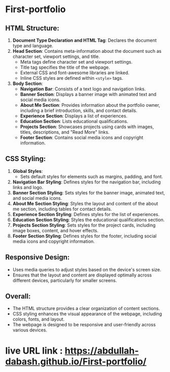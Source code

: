 # First-portfolio
## HTML Structure:
1. **Document Type Declaration and HTML Tag**: Declares the document type and language.
2. **Head Section**: Contains meta-information about the document such as character set, viewport settings, and title.
   - Meta tags define character set and viewport settings.
   - Title tag specifies the title of the webpage.
   - External CSS and font-awesome libraries are linked.
   - Inline CSS styles are defined within `<style>` tags.
3. **Body Section**:
   - **Navigation Bar**: Consists of a text logo and navigation links.
   - **Banner Section**: Displays a banner image with animated text and social media icons.
   - **About Me Section**: Provides information about the portfolio owner, including a brief introduction, skills, and contact details.
   - **Experience Section**: Displays a list of experiences.
   - **Education Section**: Lists educational qualifications.
   - **Projects Section**: Showcases projects using cards with images, titles, descriptions, and "Read More" links.
   - **Footer Section**: Contains social media icons and copyright information.

## CSS Styling:
1. **Global Styles**:
   - Sets default styles for elements such as margins, padding, and font.
2. **Navigation Bar Styling**: Defines styles for the navigation bar, including links and logo.
3. **Banner Section Styling**: Sets styles for the banner image, animated text, and social media icons.
4. **About Me Section Styling**: Styles the layout and content of the about me section, including tables for contact details.
5. **Experience Section Styling**: Defines styles for the list of experiences.
6. **Education Section Styling**: Styles the educational qualifications section.
7. **Projects Section Styling**: Sets styles for the project cards, including image boxes, content, and hover effects.
8. **Footer Section Styling**: Defines styles for the footer, including social media icons and copyright information.

## Responsive Design:
- Uses media queries to adjust styles based on the device's screen size.
- Ensures that the layout and content are displayed optimally across different devices, particularly for smaller screens.

## Overall:
- The HTML structure provides a clear organization of content sections.
- CSS styling enhances the visual appearance of the webpage, including colors, fonts, and layout.
- The webpage is designed to be responsive and user-friendly across various devices.
# live URL link : https://abdullah-dabash.github.io/First-portfolio/